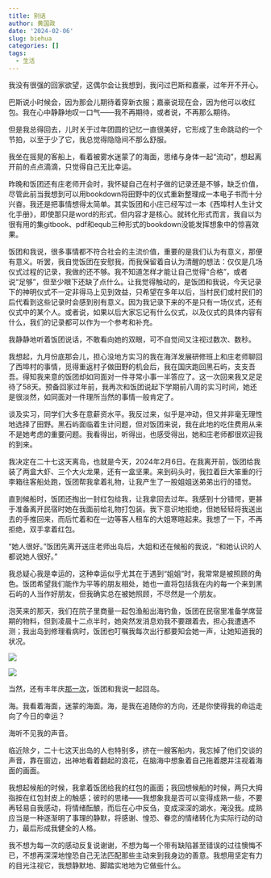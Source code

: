```yaml
---
title: 别话
author: 黄国政
date: '2024-02-06'
slug: biehua
categories: []
tags:
  - 生活
---
```


<!--more-->

我没有很强的回家欲望，这偶尔会让我想到，我问过巴斯和嘉豪，过年开不开心。

巴斯说小时候会，因为那会儿期待着穿新衣服；嘉豪说现在会，因为他可以收红包。我在心中静静地叹一口气——我不再期待，或者说，不再那么期待。

但是我总得回去，儿时关于过年团圆的记忆一直很美好，它形成了生命跳动的一个节拍，以至于少了它，我总觉得隐隐间不那么舒服。

我坐在摇晃的客船上，看着被雾水迷蒙了的海面，思绪与身体一起“流动”，想起离开前的点点滴滴，只觉得自己无比幸运。

昨晚和饭团还有庄老师开会时，我怀疑自己在村子做的记录还是不够，缺乏价值，尽管此前当我想到可以用bookdown将田野中的仪式重新整理成一本电子书而十分兴奋。我还是把事情想得太简单。其实饭团和小庄已经写过一本《西埠村人生计文化手册》，即使那只是word的形式，但内容才是核心。就转化形式而言，我自以为很有用的集gitbook、pdf和equb三种形式的bookdown没能发挥想象中的惊喜效果。

饭团和我说，很多事情都不符合社会的主流价值，重要的是我们认为有意义，那便有意义。听罢，我自觉饭团在安慰我，而我保留着自认为清醒的想法：仅仅是几场仪式过程的记录，我做的还不够。我不知道怎样才能让自己觉得“合格”，或者说“足够”，但至少眼下还缺了点什么。让我觉得触动的，是饭团和我说，今天记录下的神明仪式不一定非得马上见到效益，只希望在多年以后，当村民们或村民们的后代看到这些记录时会感到别有意义。因为我记录下来的不是只有一场仪式，还有仪式中的某个人。或者说，如果以后大家忘记有什么仪式，以及仪式的具体内容有什么，我们的记录都可以作为一个参考和补充。

我静静地听着饭团说话，不敢看向她的双眼，可不自觉间又注视过数次、数秒。

我想起，九月份底那会儿，担心没地方实习的我在海洋发展研修班上和庄老师聊回了西埠村的事情，觅得重返村子做田野的机会后，我在国庆跑回黑石屿，支支吾吾。得知我来意的饭团却如同面对一件寻常小事一半答应了。这一次回来我又足足待了58天。预备回家过年前，我再次和饭团说起下学期前八周的实习时间，她还是很淡然，如同面对一件理所当然的事情一般肯定了。

谈及实习，同学们大多在意薪资水平。我反过来，似乎是冲动，但又并非毫无理性地选择了田野。黑石屿面临着生计问题，但对饭团来说，我在此地的吃住费用从来不是她考虑的重要问题。我看得出，听得出，也感受得出，她和庄老师都很欢迎我的到来。

我决定在二十七这天离岛，也就是今天，2024年2月6日。在我离开前，饭团给我装了两盒大虾、三个大火龙果，还有一盒坚果。来到码头时，我拉着巨大笨重的行李箱往客船处跑，饭团帮我拿着礼物，让我产生了一股姐姐送弟弟出行的错觉。

直到候船时，饭团还掏出一封红包给我，让我拿回去过年。我感到十分错愕，更甚于准备离开民宿时她在我面前给礼物打包装。我下意识地拒绝，但她轻轻将我送出去的手推回来，而后忙着和在一边等客人租车的大姐寒暄起来。我想了一下，不再拒绝，双手拿着红包。

“她人很好。”饭团先离开送庄老师出岛后，大姐和还在候船的我说，“和她认识的人都说她人很好。”

我总疑心我是幸运的，这种幸运似乎尤其在于遇到“姐姐”时，我常常是被照顾的角色。饭团希望我们能作为平等的朋友相处，她也一直将包括我在内的每一个来到黑石屿的人当作好朋友，但我确实总在被她照顾，不尽然是一个朋友。

泡芙来的那天，我们在院子里商量一起包渔船出海钓鱼，饭团在民宿里准备学席营期的物料，但到凌晨十二点半时，她突然发消息劝我不要跟着去，担心我遭遇不测；我出岛到修理看病时，饭团也叮嘱我每次出行都要知会她一声，让她知道我的状况。

![](https://cdn.jsdelivr.net/residualsun1/gh/blog-static/images/2024/02/02-06-fantuan1.jpg)

![](https://cdn.jsdelivr.net/residualsun1/gh/blog-static/images/2024/02/02-06-fantuan2.jpg)

当然，还有丰年庆[那一次](https://guozheng.rbind.io/posts/2023/11/the-twist-of-fate/)，饭团和我说一起回岛。

海。我看着海面，迷蒙的海面。海，是我在追随你的方向，还是你使得我的命运走向了今日的幸运？

海听不见我的声音。

临近除夕，二十七这天出岛的人也特别多，挤在一艘客船内，我忘掉了他们交谈的声音，靠在窗边，出神地看着翻起的浪花，在脑海中想象着自己拖着腮并注视着海面的画面。

我想起候船的时候，我拿着饭团给我的红包的画面；我回想候船的时候，两只大拇指按在红包封皮上的触感；彼时的思绪——我想象我是否可以变得成熟一些，不要再轻易自我感动，将情绪酝酿，而后在心中反刍，变成深深的湖水，淹没我。成熟应当是一种逐渐明了事理的静默，将感谢、惶恐、眷恋的情绪转化为实际行动的动力，最后形成我健全的人格。

我不想为每一次的感动反复说谢谢，不想为每一个带有缺陷甚至错误的过往懊悔不已，不想再深深地惶恐自己无法匹配那些主动来到我身边的善意。我想用坚定有力的目光注视它，我想静默地、脚踏实地地为它做些什么。